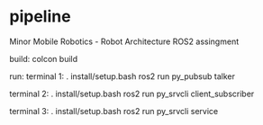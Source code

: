 # pipeline
Minor Mobile Robotics - Robot Architecture ROS2 assingment

build:
  colcon build

run:
  terminal 1:
    . install/setup.bash
    ros2 run py_pubsub talker
    
  terminal 2:
    . install/setup.bash
    ros2 run py_srvcli client_subscriber
    
  terminal  3:
    . install/setup.bash
    ros2 run py_srvcli service
